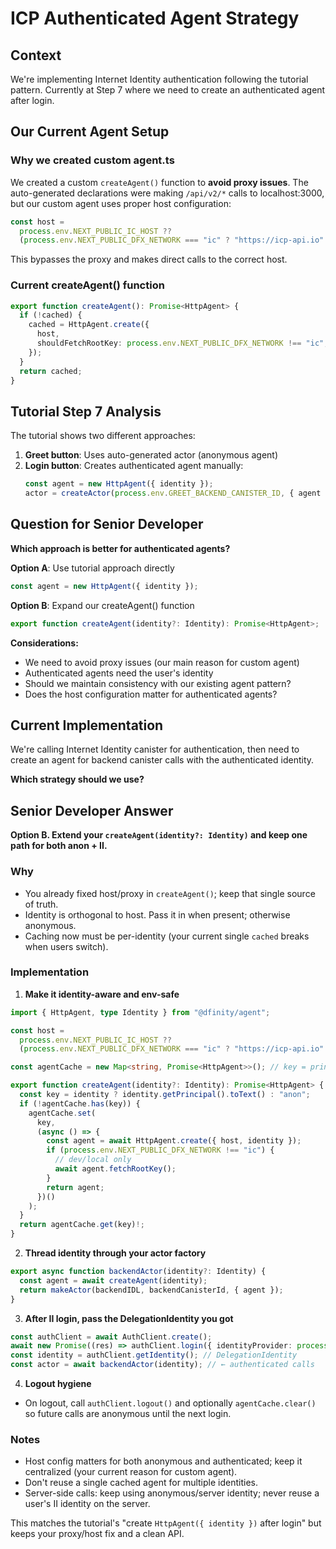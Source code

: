 # ICP Authenticated Agent Strategy

## Context

We're implementing Internet Identity authentication following the tutorial pattern. Currently at Step 7 where we need to create an authenticated agent after login.

## Our Current Agent Setup

### Why we created custom agent.ts

We created a custom `createAgent()` function to **avoid proxy issues**. The auto-generated declarations were making `/api/v2/*` calls to localhost:3000, but our custom agent uses proper host configuration:

```typescript
const host =
  process.env.NEXT_PUBLIC_IC_HOST ??
  (process.env.NEXT_PUBLIC_DFX_NETWORK === "ic" ? "https://icp-api.io" : "http://127.0.0.1:4943");
```

This bypasses the proxy and makes direct calls to the correct host.

### Current createAgent() function

```typescript
export function createAgent(): Promise<HttpAgent> {
  if (!cached) {
    cached = HttpAgent.create({
      host,
      shouldFetchRootKey: process.env.NEXT_PUBLIC_DFX_NETWORK !== "ic",
    });
  }
  return cached;
}
```

## Tutorial Step 7 Analysis

The tutorial shows two different approaches:

1. **Greet button**: Uses auto-generated actor (anonymous agent)
2. **Login button**: Creates authenticated agent manually:
   ```javascript
   const agent = new HttpAgent({ identity });
   actor = createActor(process.env.GREET_BACKEND_CANISTER_ID, { agent });
   ```

## Question for Senior Developer

**Which approach is better for authenticated agents?**

**Option A**: Use tutorial approach directly

```typescript
const agent = new HttpAgent({ identity });
```

**Option B**: Expand our createAgent() function

```typescript
export function createAgent(identity?: Identity): Promise<HttpAgent>;
```

**Considerations:**

- We need to avoid proxy issues (our main reason for custom agent)
- Authenticated agents need the user's identity
- Should we maintain consistency with our existing agent pattern?
- Does the host configuration matter for authenticated agents?

## Current Implementation

We're calling Internet Identity canister for authentication, then need to create an agent for backend canister calls with the authenticated identity.

**Which strategy should we use?**

## Senior Developer Answer

**Option B. Extend your `createAgent(identity?: Identity)` and keep one path for both anon + II.**

### Why

- You already fixed host/proxy in `createAgent()`; keep that single source of truth.
- Identity is orthogonal to host. Pass it in when present; otherwise anonymous.
- Caching now must be per-identity (your current single `cached` breaks when users switch).

### Implementation

1. **Make it identity-aware and env-safe**

```typescript
import { HttpAgent, type Identity } from "@dfinity/agent";

const host =
  process.env.NEXT_PUBLIC_IC_HOST ??
  (process.env.NEXT_PUBLIC_DFX_NETWORK === "ic" ? "https://icp-api.io" : "http://127.0.0.1:4943");

const agentCache = new Map<string, Promise<HttpAgent>>(); // key = principal or "anon"

export function createAgent(identity?: Identity): Promise<HttpAgent> {
  const key = identity ? identity.getPrincipal().toText() : "anon";
  if (!agentCache.has(key)) {
    agentCache.set(
      key,
      (async () => {
        const agent = await HttpAgent.create({ host, identity });
        if (process.env.NEXT_PUBLIC_DFX_NETWORK !== "ic") {
          // dev/local only
          await agent.fetchRootKey();
        }
        return agent;
      })()
    );
  }
  return agentCache.get(key)!;
}
```

2. **Thread identity through your actor factory**

```typescript
export async function backendActor(identity?: Identity) {
  const agent = await createAgent(identity);
  return makeActor(backendIDL, backendCanisterId, { agent });
}
```

3. **After II login, pass the DelegationIdentity you got**

```typescript
const authClient = await AuthClient.create();
await new Promise((res) => authClient.login({ identityProvider: process.env.NEXT_PUBLIC_II_URL!, onSuccess: res }));
const identity = authClient.getIdentity(); // DelegationIdentity
const actor = await backendActor(identity); // ← authenticated calls
```

4. **Logout hygiene**

- On logout, call `authClient.logout()` and optionally `agentCache.clear()` so future calls are anonymous until the next login.

### Notes

- Host config matters for both anonymous and authenticated; keep it centralized (your current reason for custom agent).
- Don't reuse a single cached agent for multiple identities.
- Server-side calls: keep using anonymous/server identity; never reuse a user's II identity on the server.

This matches the tutorial's "create `HttpAgent({ identity })` after login" but keeps your proxy/host fix and a clean API.
